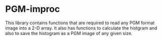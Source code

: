 PGM-improc
==========

This library contains functions that are required to read any PGM format image into a 2-D array. It also has functions to calculate the histgram and also to save the histogram as a PGM image of any given size.
